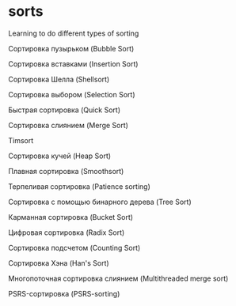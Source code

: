 # sorts
Learning to do different types of sorting

Сортировка пузырьком
(Bubble Sort)

Сортировка вставками
(Insertion Sort)

Сортировка Шелла
(Shellsort)

Сортировка выбором
(Selection Sort)

Быстрая сортировка
(Quick Sort)

Сортировка слиянием
(Merge Sort)

Timsort

Сортировка кучей
(Heap Sort)

Плавная сортировка
(Smoothsort)

Терпеливая сортировка
(Patience sorting)

Сортировка с помощью бинарного дерева
(Tree Sort)

Карманная сортировка
(Bucket Sort)

Цифровая сортировка
(Radix Sort)

Сортировка подсчетом
(Counting Sort)

Сортировка Хэна
(Han's Sort)

Многопоточная сортировка слиянием
(Multithreaded merge sort)

PSRS-сортировка
(PSRS-sorting)
